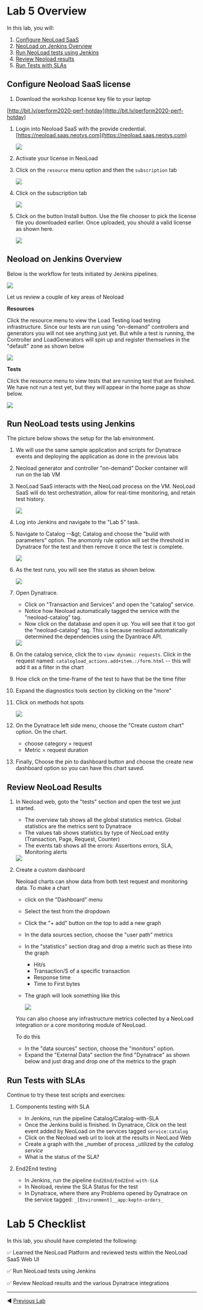 # Lab 5 Overview

In this lab, you will:

1. [Configure NeoLoad SaaS](#Configure-NeoLoad-SaaS)
1. [NeoLoad on Jenkins Overview](#NeoLoad-on-Jenkins-Overview)
1. [Run NeoLoad tests using Jenkins](#Run-NeoLoad-tests-using-Jenkins)
1. [Review Neoload results](#Review-Neoload-results)
1. [Run Tests with SLAs](#Run-Tests-with-SLAs)

## Configure Neoload SaaS license

1. Download the workshop license key file to your laptop

[http://bit.ly/perform2020-perf-hotday](http://bit.ly/perform2020-perf-hotday)

1. Login into Neoload SaaS with the provide credential.  [https://neoload.saas.neotys.com](https://neoload.saas.neotys.com)

    <img src="images/login.png" >

1. Activate your license in NeoLoad

1. Click on the ```resource``` menu option and then the ```subscription``` tab

    <img src="images/account.png" >

1. Click on the subscription tab

    <img src="images/subscription.png" >

1. Click on the button Install button.  Use the file chooser to pick the license file you downloaded earlier.  Once uploaded, you should a valid license as shown here.

    <img src="images/license.png" >

## Neoload on Jenkins Overview

Below is the workflow for tests initiated by Jenkins pipelines.

<img src="images/flow.png" > 

Let us review a couple of key areas of Neoload

**Resources**

Click the resource menu to view the Load Testing load testing infrastructure.  Since our tests are run using "on-demand" controllers and generators you will not see anything just yet.  But while a test is running, the Controller and LoadGenerators will spin up and register themselves in the "default" zone as shown below

<img src="images/test-resources.png" >

**Tests**

Click the resource menu to view tests that are running test that are finished. We have not run a test yet, but they will appear in the home page as show below.

<img src="images/overview.png" >

## Run NeoLoad tests using Jenkins

The picture below shows the setup for the lab environment.

1. We will use the same sample application and scripts for Dynatrace events and deploying the application as done in the previous labs

1. Neoload generator and controller "on-demand" Docker container will run on the lab VM

1. NeoLoad SaaS interacts with the NeoLoad process on the VM. NeoLoad SaaS will do test orchestration, allow for real-time monitoring, and retain test history.

    <img src="images/lab5.png" >

1. Log into Jenkins and navigate to the "Lab 5" task.

1. Navigate to Catalog --\&gt; Catalog and choose the "build with parameters" option.  The anomonly rule option will set the threshold in Dynatrace for the test and then remove it once the test is complete.

    <img src="images/catalog-job.png" >

1. As the test runs, you will see the status as shown below.

    <img src="images/jenkins.png" >

1. Open Dynatrace.

    * Click on "Transaction and Services" and open the "catalog" service.
    * Notice how Neoload automatically tagged the service with the "neoload-catalog" tag.
    * Now click on the database and open it up.  You will see that it too got the "neoload-catalog" tag. This is because neoload automatically determined the dependencies using the Dyantrace API.

    <img src="images/catalog-service.png" >

1. On the catalog service, click the to ```view dynamic requests```. Click in the request named: ```catalogload_actions.add+item.:/form.html```  -- this will add it as a filter in the chart

1. How click on the time-frame of the test to have that be the time filter

1. Expand the diagnostics tools section by clicking on the "more"

1. Click on methods hot spots

    <img src="images/catalog-requests.png" >

1. On the Dynatrace left side menu, choose the "Create custom chart" option.  On the chart.

    * choose category = request
    * Metric = request duration

1. Finally, Choose the pin to dashboard button and choose the create new dashboard option so you can have this chart saved.


## Review NeoLoad Results

1. In Neoload web, goto the "tests" section and open the test we just started.

    * The overview tab shows all the global statistics metrics.  Global statistics are the metrics sent to Dynatrace
    * The values tab shows statistics by type of NeoLoad entity (Transaction, Page, Request, Counter)
    * The events tab shows all the errors: Assertions errors, SLA, Monitoring alerts

    <img src="images/running-test.png" >

1. Create a custom dashboard

    Neoload charts can show data from both test request and monitoring data. To make a chart

    * click on the "Dashboard" menu
    * Select the test from the dropdown
    * Click the "+ add" button on the top to add a new graph
    * In the data sources section, choose the "user path" metrics
    * In the "statistics" section drag and drop a metric such as these into the graph
        * Hit/s
        * Transaction/S of a specific transaction
        * Response time
        * Time to First bytes

    * The graph will look something like this

        <img src="images/dashboard.png" >

    You can also choose any infrastructure metrics collected by a NeoLoad integration or a core monitoring module of NeoLoad.

    To do this
    * In the "data sources" section, choose the "monitors" option.
    * Expand the "External Data" section the find "Dynatrace" as shown below and just drag and drop one of the metrics to the graph

## Run Tests with SLAs

Continue to try these test scripts and exercises:

1. Components testing with SLA

    * In Jenkins, run the pipeline Catalog/Catalog-with-SLA
    * Once the Jenkins build is finished. In Dynatrace, Click on the test event added by NeoLoad on the services tagged ```service:catalog```
    * Click on the Neoload web url to look at the results in NeoLaod Web
    * Create a graph with the _number of process _utilized by the _catalog service_
    * What is the status of the SLA?

1. End2End testing

    * In Jenkins, run the pipeline ```End2End/End2End-with-SLA```
    * In Neoload, review the SLA Status for the test
    * In Dynatrace, where there any Problems opened by Dynatrace on the service tagged: ```_[Environment]__app:keptn-orders_```

# Lab 5 Checklist

In this lab, you should have completed the following:

:white_check_mark: Learned the NeoLoad Platform and reviewed tests within the NeoLoad SaaS Web UI

:white_check_mark: Run NeoLoad tests using Jenkins

:white_check_mark: Review Neoload results and the various Dynatrace integrations

<hr>

:arrow_backward: [Previous Lab](../lab4)